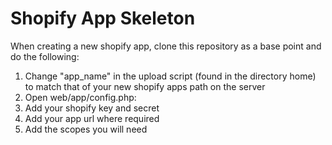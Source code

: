 # Shopify App Skeleton

When creating a new shopify app, clone this repository as a base point and do the following:

1. Change "app_name" in the upload script (found in the directory home) to match that of your new shopify apps path on the server
2. Open web/app/config.php: 
3. Add your shopify key and secret
4. Add your app url where required 
5. Add the scopes you will need